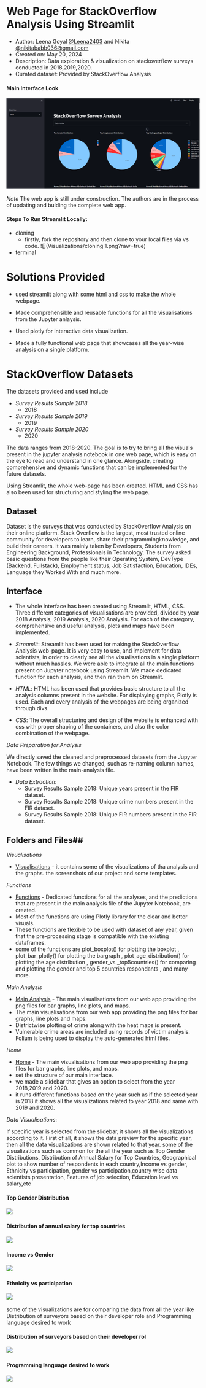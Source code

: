 # Web Page for StackOverflow Analysis Using Streamlit
* Author: Leena Goyal [@Leena2403](https://www.github.com/Leena2403) and Nikita [@nikitababb036@gmail.com](https://github.com/NIKITA320495)
* Created on: May 20, 2024
* Description: Data exploration & visualization on stackoverflow surveys conducted in 2018,2019,2020.
* Curated dataset: Provided by StackOverflow Analysis


#### Main Interface Look 
![](Visualizations/main-interface.png?raw=true)

*Note* 
The web app is still under construction. The authors are in the process of updating and bulding the complete web app.

#### Steps To Run Streamlit Locally:
- cloning
  - firstly, fork the repository and then clone to your local files via vs code.
  ![](Visualizations/cloning 1.png?raw=true)
- terminal
  
# Solutions Provided

- used streamlit along with some html and css to make the whole webpage.

- Made comprehensible and reusable functions for all the visualisations from the Jupyter anlaysis.

- Used plotly for interactive data visualization.
  
- Made a fully functional web page that showcases all the year-wise analysis on a single platform.


# StackOverflow Datasets

The datasets provided and used include 

- *Survey Results Sample 2018*
    - 2018
- *Survey Results Sample 2019*
    - 2019
- *Survey Results Sample 2020*
    - 2020
  

The data ranges from 2018-2020. The goal is to try to bring all the visuals present in the jupyter analysis notebook in one web page, which is easy on the eye to read and understand in one glance. Alongside, creating comprehensive and dynamic functions that can be implemented for the future datasets.

Using Streamlit, the whole web-page has been created. HTML and CSS has also been used for structuring and styling the web page.

## Dataset
Dataset is the surveys that was conducted by StackOverflow Analysis on their online platform. Stack Overflow is the largest, most trusted online community for developers to learn, share​ ​their programming ​knowledge, and build their careers. It was mainly taken by Developers, Students from Engineering Background, Professionals in Technology. The survey asked basic questions from the people like their Operating System, DevType (Backend, Fullstack), Employment status, Job Satisfaction, Education, IDEs, Language they Worked With and much more.

## Interface
- The whole interface has been created using Streamlit, HTML, CSS. Three different categories of visualisations are provided, divided by year 2018 Analysis, 2019 Analysis, 2020 Analysis. For each of the category, comprehensive and useful analysis, plots and maps have been implemented.

- *Streamlit*: Streamlit has been used for making the StackOverflow Analysis web-page. It is very easy to use, and implement for data scientists, in order to clearly see all the visualisations in a single platform without much hassles. We were able to integrate all the main functions present on Jupyter notebook using Streamlit. We made dedicated function for each analysis, and then ran them on Streamlit.

- *HTML*: HTML has been used that provides basic structure to all the analysis columns present in the website. For displaying graphs, Plotly is used. Each and every analysis of the webpages are being organized through divs.

- *CSS*: The overall structuring and design of the website is enhanced with css with proper shaping of the containers, and also the color combination of the webpage.

*Data Preparation for Analysis*

We directly saved the cleaned and preprocessed datasets from the Jupyter Notebook. The few things we changed, such as re-naming column names, have been written in the main-analysis file.

- *Data Extraction*:
  - Survey Results Sample 2018: Unique years present in the FIR dataset.
  - Survey Results Sample 2018: Unique crime numbers present in the FIR dataset.
  - Survey Results Sample 2018: Unique FIR numbers present in the FIR dataset.

## Folders and Files##

*Visualisations*
- [Visualisations](https://github.com/Leena2403/predictive-crime-analysis-first_prototype/tree/main/Visualisations) - it contains some of the visualizations of tha analysis and the graphs. the screenshots of our project and some templates.


*Functions*
- [Functions](https://github.com/Leena2403/predictive-crime-analysis-first_prototype/tree/main/Visualisations) - Dedicated functions for all the analyses, and the predictions that are present in the main analysis file of the Jupyter Notebook, are created.
- Most of the functions are using Plotly library for the clear and better visuals.
- These functions are flexible to be used with dataset of any year, given that the pre-processing stage is compatible with the existing dataframes.
- some of the functions are plot_boxplot() for plotting the boxplot , plot_bar_plotly() for plotting the bargraph , plot_age_distribution() for plotting the age distribution , gender_vs _top5countries() for comparing and plotting the gender and top 5 countries respondants , and many more.

*Main Analysis*
- [Main Analysis](https://github.com/Leena2403/predictive-crime-analysis-first_prototype/tree/main/Visualisations) - The main visualisations from our web app providing the png files for bar graphs, line plots, and maps.
- The main visualisations from our web app providing the png files for bar graphs, line plots and maps.
- Districtwise plotting of crime along with the heat maps is present.
- Vulnerable crime areas are included using records of victim analysis. Folium is being used to display the auto-generated html files.

*Home*
- [Home](https://github.com/Leena2403/predictive-crime-analysis-first_prototype/tree/main/Visualisations) - The main visualisations from our web app providing the png files for bar graphs, line plots, and maps.
- set the structure of our main interface.
- we made a slidebar that gives an option to select from the year 2018,2019 and 2020.
- it runs different functions based on the year such as if the selected year is 2018 it shows all the visualizations related to year 2018 and same with 2019 and 2020.
  
*Data Visualisations*:

If specific year is selected from the slidebar, it shows all the visualizations according to it.
First of all, it shows the data preview for the specific year, then all the  data visualizations are shown related to that year.
some of the visualizations such as common for the all the year such as Top Gender Distributions, Distribution of Annual Salary for Top Countries, Geographical plot to show number of respondents in each country,Income vs gender, Ethnicity vs participation, gender vs participation,country wise data scientists presentation, Features of job selection, Education level vs salary,etc

#### Top Gender Distribution
![](Visualizations/district_heatmap.png)

#### Distribution of annual salary for top countries 
![](Visualizations/district_analyssi.png?raw=true)

#### Income vs Gender
![](Visualizations/criminal_analysis.png?raw=true)

#### Ethnicity vs participation
![](Visualizations/district_map.png)

some of the visualizations are for comparing the data from all the year like Distribution of surveyors based on their developer role and  Programming language desired to work

#### Distribution of surveyors based on their developer rol
![](Visualizations/time_analysis.png)

#### Programming language desired to work
![](Visualizations/police_perf.png)
